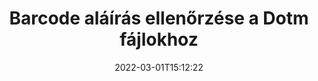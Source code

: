 ---
############################# Static ############################
layout: "auto-gen-signature"
date: 2022-03-01T15:12:22
draft: false
operation: Verify
signaturetype: Barcode
fileformat: Dotm
productName: Java
lang: hu
productCode: java
otherformats: pdf doc docx docm dot dotm dotx odt ott rtf xls xlsx xlsm xlsb csv ods ots xltx xltm ppt pptx pps ppsx odp otp potx potm pptm ppsm png jpg bmp gif tiff svg webp wmf
breadcrumb: Put Barcode signature on Dotm for Java

############################# Head ############################
head_title: "A Barcode aláírások ellenőrzése a Dotm fájlokhoz a Java segítségével"
head_description: "Csak néhány sornyi Java kódot használjon a Dotm dokumentumok és a hozzájuk tartozó Barcode aláírások ellenőrzéséhez."

############################# Header ############################
title: "Barcode aláírás ellenőrzése a Dotm fájlokhoz"
description: "A(z) Java API lehetőséget biztosít a(z) Barcode aláírások ellenőrzésére a(z) Dotm dokumentumoknál. A Dotm dokumentumaiban lévő e-aláírások ellenőrzése gyorsan és egyszerűen elvégezhető."
bg_image: "https://cms.admin.containerize.com/templates/aspose/App_Themes/V3/images/bg/header1.png"
bg_overlay: false
button:
    enable: true

############################# SubMenu ############################
submenu:
    enable: true

    left:
        img_alt: "GroupDocs.Signature for Java"
        image: "https://cms.admin.containerize.com/templates/groupdocs/images/product-logos/90x90-noborder/groupdocs-signature-java.png"
        product: "GroupDocs.Signature"
        platform: "Java"



############################# About ############################
about:
    enable: true
    title: "Fedezze fel az új GroupDocs.Signature for Java API-funkciókat"
    content: |
        A [GroupDocs.Signature for Java](https://products.groupdocs.com/signature/java/) API számos módot kínál számos dokumentumformátum elektronikus aláírással történő feldolgozására. A digitális aláírások sok típusa, például szövegek, képek, digitális tanúsítványok, vonalkódok, QR-kódok, bélyegzők vagy metaadatok támogatottak. Az ügyfelek hozzáadhatnak, eltávolíthatnak, szerkeszthetnek, érvényesíthetnek vagy kereshetnek digitális aláírásokban PDF-ekben, MS Word dokumentumokban, MS Excel munkafüzetekben, MS PowerPoint prezentációkban, Adobe Photoshop fájlokban és különféle képformátumokban. Elképesztően sok további funkció és beállítás érhető el.
    

############################# Steps ############################
steps:
    enable: true
    title_left: "A Barcode aláírások érvényesítése a Dotm dokumentumban"
    content_left: |
        A [GroupDocs.Signature for Java](https://products.groupdocs.com/signature/java/) olyan hasznos funkciókat tartalmaz, mint a Barcode aláírások ellenőrzése a Dotm dokumentumokban. Használja ki ezt a lehetőséget extra kód alkalmazása nélkül.
        
        * Először is, példányosítson Signature osztályt, amely konstruktor paraméter elérési útját adja egy ellenőrizni kívánt dokumentumhoz.
        * Másodszor, hozzon létre egy új VerifyOptions objektumot, és állítsa be az összes szükséges tulajdonságot.
        * Végül hívja meg a Signature objektum Verify metódust, amely átadja a VerifyOptions példányt.
        * Ezután dolgozza fel az ellenőrzési eredményeket.

    title_right: "rendszerkövetelmények"
    content_right: |
        A GroupDocs.Signature for Java minden nagyobb platformon és operációs rendszeren támogatott. Mielőtt végrehajtaná az alábbi kódot, győződjön meg arról, hogy a következő előfeltételek telepítve vannak a rendszeren.

        * Operációs rendszerek: Microsoft Windows, Linux, MacOS
        * Fejlesztői környezetek: NetBeans, Intellij IDEA, Eclipse, etc.
        * Java runtime: J2SE 6.0 and above
        * Töltse le a(z) GroupDocs.Signature for Java legújabb verzióját innen: [Maven](https://repository.groupdocs.com/webapp/#/artifacts/browse/tree/General/repo/com/groupdocs/groupdocs-signature)
         
    code: |
        ```java    
                
        // Set up input Dotm file
        String filePath = "input.dotm";

        // Instantiate Signature for input file
        Signature signature = new Signature(filePath);

        //Provide verification options
        BarcodeVerifyOptions options = new BarcodeVerifyOptions();

        // process only specified page 
        options.setPageNumber(2);
        options.setAllPages(false);
        // specify text match type
        options.setMatchType(TextMatchType.Contains);
        // specify text pattern to search
        options.setText("Special signature");
                            
        // Verify document signatures
        VerificationResult result = signature.verify(options);

        //process result
        if (result.isValid())
        {
            //..
        }

        ```

############################# Demos ############################
demos:
    enable: true
    title: "Aláírás Barcode aláírásokkal Élő bemutató"
    content: |
       A [GroupDocs.Signature App](https://products.groupdocs.app/signature/family) webhely meglátogatásával azonnal adjon hozzá különféle elektronikus aláírásokat a Dotm fájlhoz.          

############################# More Formats ############################
more_formats:
    enable: true
    title: "Ellenőrizze a többi Barcode aláírást a Java segítségével"
    content: |
        "Különféle dokumentumokban elhelyezett elektronikus aláírások ellenőrzése. Ellenőrizze az aláírások minőségét a népszerű fájlformátumokban az alábbiak szerint."
    format: 
       
       
back_to_top:
    enable: true
---